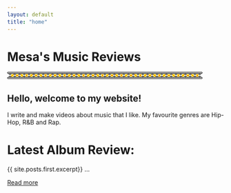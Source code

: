 ```yaml
---
layout: default
title: "home"
---
```


# Mesa's Music Reviews
<img src="/assets/images/line.gif" id="linebreak">

## Hello, welcome to my website!

I write and make videos about music that I like. My favourite genres are Hip-Hop, R&B and Rap.

# Latest Album Review:
<p>{{ site.posts.first.excerpt}} ...</p>
<a href="{{ site.posts.first.url }}">Read more</a>
<br>
<br>


